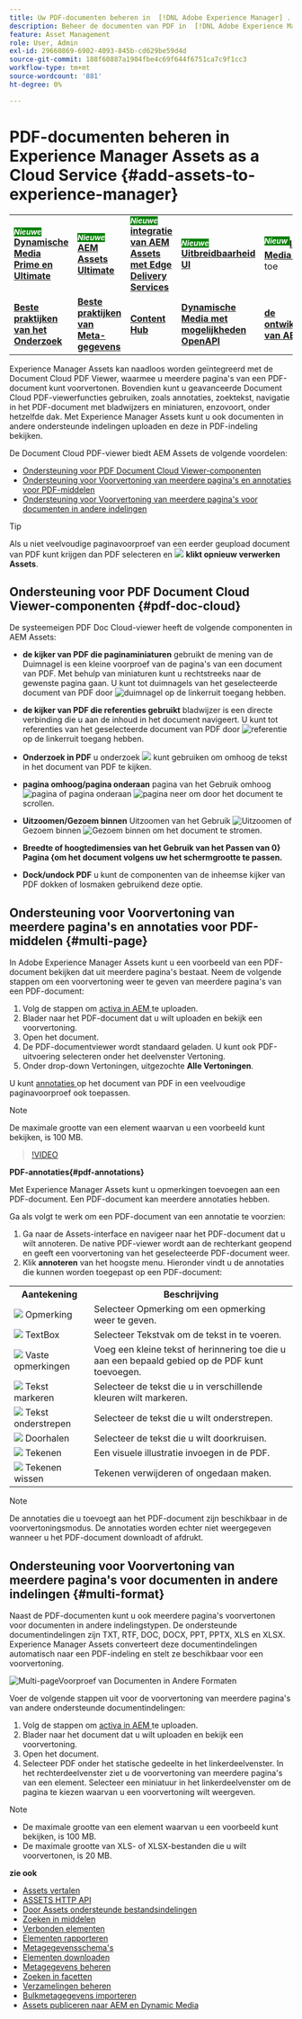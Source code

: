 ```yaml
---
title: Uw PDF-documenten beheren in  [!DNL Adobe Experience Manager] .
description: Beheer de documenten van PDF in  [!DNL Adobe Experience Manager]  als a  [!DNL Cloud Service].
feature: Asset Management
role: User, Admin
exl-id: 29660869-6902-4093-845b-cd629be59d4d
source-git-commit: 188f60887a1904fbe4c69f644f6751ca7c9f1cc3
workflow-type: tm+mt
source-wordcount: '881'
ht-degree: 0%

---
```


# PDF-documenten beheren in Experience Manager Assets as a Cloud Service {#add-assets-to-experience-manager}

<table>
    <tr>
        <td>
            <sup style= "background-color:#008000; color:#FFFFFF; font-weight:bold"><i> Nieuwe </i></sup> <a href="/help/assets/dynamic-media/dm-prime-ultimate.md"><b> Dynamische Media Prime en Ultimate </b></a>
        </td>
        <td>
            <sup style= "background-color:#008000; color:#FFFFFF; font-weight:bold"><i> Nieuwe </i></sup> <a href="/help/assets/assets-ultimate-overview.md"><b> AEM Assets Ultimate </b></a>
        </td>
        <td>
            <sup style= "background-color:#008000; color:#FFFFFF; font-weight:bold"><i> Nieuwe </i></sup> <a href="/help/assets/integrate-aem-assets-edge-delivery-services.md"><b> integratie van AEM Assets met Edge Delivery Services </b></a>
        </td>
        <td>
            <sup style= "background-color:#008000; color:#FFFFFF; font-weight:bold"><i> Nieuwe </i></sup> <a href="/help/assets/aem-assets-view-ui-extensibility.md"><b> Uitbreidbaarheid UI </b></a>
        </td>
          <td>
            <sup style= "background-color:#008000; color:#FFFFFF; font-weight:bold"><i> Nieuw </i></sup> <a href="/help/assets/dynamic-media/enable-dynamic-media-prime-and-ultimate.md"><b> laat Dynamische Media Prime en Ultimate </b></a> toe
        </td>
    </tr>
    <tr>
        <td>
            <a href="/help/assets/search-best-practices.md"><b> Beste praktijken van het Onderzoek </b></a>
        </td>
        <td>
            <a href="/help/assets/metadata-best-practices.md"><b> Beste praktijken van Meta-gegevens </b></a>
        </td>
        <td>
            <a href="/help/assets/product-overview.md"><b> Content Hub </b></a>
        </td>
        <td>
            <a href="/help/assets/dynamic-media-open-apis-overview.md"><b> Dynamische Media met mogelijkheden OpenAPI </b></a>
        </td>
        <td>
            <a href="https://developer.adobe.com/experience-cloud/experience-manager-apis/"><b> de ontwikkelaarsdocumentatie van AEM Assets </b></a>
        </td>
    </tr>
</table>

Experience Manager Assets kan naadloos worden geïntegreerd met de Document Cloud PDF Viewer, waarmee u meerdere pagina&#39;s van een PDF-document kunt voorvertonen. Bovendien kunt u geavanceerde Document Cloud PDF-viewerfuncties gebruiken, zoals annotaties, zoektekst, navigatie in het PDF-document met bladwijzers en miniaturen, enzovoort, onder hetzelfde dak. Met Experience Manager Assets kunt u ook documenten in andere ondersteunde indelingen uploaden en deze in PDF-indeling bekijken.

De Document Cloud PDF-viewer biedt AEM Assets de volgende voordelen:

* [Ondersteuning voor PDF Document Cloud Viewer-componenten](#pdf-doc-cloud)
* [Ondersteuning voor Voorvertoning van meerdere pagina&#39;s en annotaties voor PDF-middelen](#multi-page)
* [Ondersteuning voor Voorvertoning van meerdere pagina&#39;s voor documenten in andere indelingen](#multi-format)

>[!TIP]
>
> Als u niet veelvoudige paginavoorproef van een eerder geupload document van PDF kunt krijgen dan PDF selecteren en ![ ](/help/assets/assets/Reprocess.svg) **klikt opnieuw verwerken Assets**.

## Ondersteuning voor PDF Document Cloud Viewer-componenten {#pdf-doc-cloud}

De systeemeigen PDF Doc Cloud-viewer heeft de volgende componenten in AEM Assets:

* **de kijker van PDF die paginaminiaturen** gebruikt de mening van de Duimnagel is een kleine voorproef van de pagina&#39;s van een document van PDF. Met behulp van miniaturen kunt u rechtstreeks naar de gewenste pagina gaan. U kunt tot duimnagels van het geselecteerde document van PDF door ![ duimnagel ](/help/assets/assets/thumbnail.svg) op de linkerruit toegang hebben.

* **de kijker van PDF die referenties gebruikt** bladwijzer is een directe verbinding die u aan de inhoud in het document navigeert. U kunt tot referenties van het geselecteerde document van PDF door ![ referentie ](/help/assets/assets/bookmark.svg) op de linkerruit toegang hebben.

* **Onderzoek in PDF** u onderzoek ![ ](/help/assets/assets/Search.svg) kunt gebruiken om omhoog de tekst in het document van PDF te kijken.

* **pagina omhoog/pagina onderaan** pagina van het Gebruik omhoog ![ pagina ](/help/assets/assets/ArrowUp.svg) of pagina onderaan ![ pagina neer ](/help/assets/assets/ArrowDown.svg) om door het document te scrollen.

* **Uitzoomen/Gezoem binnen** Uitzoomen van het Gebruik ![ Uitzoomen ](/help/assets/assets/Zoom-out.svg) of Gezoem binnen ![ Gezoem binnen ](/help/assets/assets/zoom-in.svg) om het document te stromen.

* **Breedte of hoogtedimensies van het Gebruik van het Passen van 0&rbrace; Pagina &lbrace;om het document volgens uw het schermgrootte te passen.**

* **Dock/undock PDF** u kunt de componenten van de inheemse kijker van PDF dokken of losmaken gebruikend deze optie.

## Ondersteuning voor Voorvertoning van meerdere pagina&#39;s en annotaties voor PDF-middelen {#multi-page}

In Adobe Experience Manager Assets kunt u een voorbeeld van een PDF-document bekijken dat uit meerdere pagina&#39;s bestaat. Neem de volgende stappen om een voorvertoning weer te geven van meerdere pagina&#39;s van een PDF-document:

1. Volg de stappen om [ activa in AEM ](https://experienceleague.adobe.com/docs/experience-manager-cloud-service/content/assets/manage/add-assets.html?lang=nl-NL) te uploaden.
1. Blader naar het PDF-document dat u wilt uploaden en bekijk een voorvertoning.
1. Open het document.
1. De PDF-documentviewer wordt standaard geladen. U kunt ook PDF-uitvoering selecteren onder het deelvenster Vertoning.
1. Onder drop-down Vertoningen, uitgezochte **Alle Vertoningen**.

U kunt [ annotaties ](#pdf-annotations) op het document van PDF in een veelvoudige paginavoorproef ook toepassen.

>[!NOTE]
>
> De maximale grootte van een element waarvan u een voorbeeld kunt bekijken, is 100 MB.

>[!VIDEO](https://video.tv.adobe.com/v/3409355)

<!--
![Multi-page Preview](/help/assets/assets/multi-page.png)
-->

**PDF-annotaties{#pdf-annotations}**

Met Experience Manager Assets kunt u opmerkingen toevoegen aan een PDF-document. Een PDF-document kan meerdere annotaties hebben.

Ga als volgt te werk om een PDF-document van een annotatie te voorzien:

1. Ga naar de Assets-interface en navigeer naar het PDF-document dat u wilt annoteren. De native PDF-viewer wordt aan de rechterkant geopend en geeft een voorvertoning van het geselecteerde PDF-document weer.
1. Klik **annoteren** van het hoogste menu.
Hieronder vindt u de annotaties die kunnen worden toegepast op een PDF-document:

<table>
        <tr>
             <th> Aantekening </th>
            <th> Beschrijving </th>
        </tr>
        <tr>
           <td> <img src="/help/assets/assets/Comment.svg"> Opmerking </td>
            <td> Selecteer Opmerking om een opmerking weer te geven. </td>
        </tr>
        <tr>
            <td> <img src="/help/assets/assets/Text.svg"> TextBox </td>
            <td> Selecteer Tekstvak om de tekst in te voeren. </td>
        </tr>
        <tr>
            <td> <img src="/help/assets/assets/Note.svg"> Vaste opmerkingen </td>
            <td> Voeg een kleine tekst of herinnering toe die u aan een bepaald gebied op de PDF kunt toevoegen. </td>
        </tr>
        <tr>
            <td> <img src="/help/assets/assets/Comment.svg"> Tekst markeren </td>
            <td> Selecteer de tekst die u in verschillende kleuren wilt markeren. </td>
        </tr>
        <tr>
            <td> <img src="/help/assets/assets/TextUnderline.svg"> Tekst onderstrepen </td>
            <td> Selecteer de tekst die u wilt onderstrepen. </td>
        </tr>
        <tr>
            <td> <img src="/help/assets/assets/TextStrikethrough.svg"> Doorhalen </td>
            <td> Selecteer de tekst die u wilt doorkruisen. </td>
        </tr>
        <tr>
            <td> <img src="/help/assets/assets/Draw.svg"> Tekenen </td>
            <td> Een visuele illustratie invoegen in de PDF. </td>
        </tr>
        <tr>
            <td> <img src="/help/assets/assets/Erase.svg"> Tekenen wissen </td>
             <td> Tekenen verwijderen of ongedaan maken. </td>
        </tr>
    </table>

>[!NOTE]
>
>De annotaties die u toevoegt aan het PDF-document zijn beschikbaar in de voorvertoningsmodus. De annotaties worden echter niet weergegeven wanneer u het PDF-document downloadt of afdrukt.

## Ondersteuning voor Voorvertoning van meerdere pagina&#39;s voor documenten in andere indelingen {#multi-format}

Naast de PDF-documenten kunt u ook meerdere pagina&#39;s voorvertonen voor documenten in andere indelingstypen. De ondersteunde documentindelingen zijn TXT, RTF, DOC, DOCX, PPT, PPTX, XLS en XLSX. Experience Manager Assets converteert deze documentindelingen automatisch naar een PDF-indeling en stelt ze beschikbaar voor een voorvertoning.

![ Multi-pageVoorproef van Documenten in Andere Formaten ](/help/assets/assets/multi-page-other-formats.png)

Voer de volgende stappen uit voor de voorvertoning van meerdere pagina&#39;s van andere ondersteunde documentindelingen:

1. Volg de stappen om [ activa in AEM ](https://experienceleague.adobe.com/docs/experience-manager-cloud-service/content/assets/manage/add-assets.html?lang=nl-NL) te uploaden.
1. Blader naar het document dat u wilt uploaden en bekijk een voorvertoning.
1. Open het document.
1. Selecteer PDF onder het statische gedeelte in het linkerdeelvenster. In het rechterdeelvenster ziet u de voorvertoning van meerdere pagina&#39;s van een element. Selecteer een miniatuur in het linkerdeelvenster om de pagina te kiezen waarvan u een voorvertoning wilt weergeven.

>[!NOTE]
>
> * De maximale grootte van een element waarvan u een voorbeeld kunt bekijken, is 100 MB.
> * De maximale grootte van XLS- of XLSX-bestanden die u wilt voorvertonen, is 20 MB.

**zie ook**

* [Assets vertalen](translate-assets.md)
* [ASSETS HTTP API](mac-api-assets.md)
* [Door Assets ondersteunde bestandsindelingen](file-format-support.md)
* [Zoeken in middelen](search-assets.md)
* [Verbonden elementen](use-assets-across-connected-assets-instances.md)
* [Elementen rapporteren](asset-reports.md)
* [Metagegevensschema&#39;s](metadata-schemas.md)
* [Elementen downloaden](download-assets-from-aem.md)
* [Metagegevens beheren](manage-metadata.md)
* [Zoeken in facetten](search-facets.md)
* [Verzamelingen beheren](manage-collections.md)
* [Bulkmetagegevens importeren](metadata-import-export.md)
* [Assets publiceren naar AEM en Dynamic Media](/help/assets/publish-assets-to-aem-and-dm.md)
